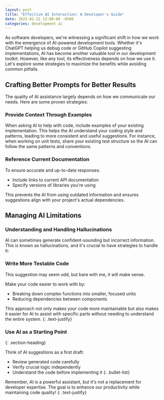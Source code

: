 ```yaml
---
layout: post
title: "Effective AI Interaction: A Developer's Guide"
date: 2025-02-22 12:00:00 -0500
categories: development ai
---
```


<div class="text-center mb-4">
    <i class="fas fa-robot fa-4x text-info"></i>
    <i class="fas fa-plus fa-2x mx-3"></i>
    <i class="fas fa-code fa-4x text-warning"></i>
</div>

As software developers, we're witnessing a significant shift in how we work with the emergence of AI-powered development tools. Whether it's ChatGPT helping us debug code or GitHub Copilot suggesting implementations, AI has become another valuable tool in our development toolkit. However, like any tool, its effectiveness depends on how we use it. Let's explore some strategies to maximize the benefits while avoiding common pitfalls.

<!--more-->

## <i class="fas fa-lightbulb"></i> Crafting Better Prompts for Better Results

The quality of AI assistance largely depends on how we communicate our needs. Here are some proven strategies:

### <i class="fas fa-code-branch"></i> Provide Context Through Examples
When asking AI to help with code, include examples of your existing implementation. This helps the AI understand your coding style and patterns, leading to more consistent and useful suggestions. For instance, when working on unit tests, share your existing test structure so the AI can follow the same patterns and conventions.

### <i class="fas fa-book"></i> Reference Current Documentation
To ensure accurate and up-to-date responses:
* Include links to current API documentation
* Specify versions of libraries you're using

This prevents the AI from using outdated information and ensures suggestions align with your project's actual dependencies.

## <i class="fas fa-exclamation-triangle"></i> Managing AI Limitations

### <i class="fas fa-random"></i> Understanding and Handling Hallucinations

AI can sometimes generate confident-sounding but incorrect information. This is known as hallucinations, and it's crucial to have strategies to handle it:

### <i class="fas fa-vial"></i> Write More Testable Code
This suggestion may seem odd, but bare with me, it will make sense. 

<script src="https://gist.github.com/drmDev/08a2df9f8ee065c74447295c2d3b4a76.js"></script>

Make your code easier to work with by:

* Breaking down complex functions into smaller, focused units
* Reducing dependencies between components

This approach not only makes your code more maintainable but also makes it easier for AI to assist with specific parts without needing to understand the entire system.
{: .text-justify}

### <i class="fas fa-pencil-alt"></i> Use AI as a Starting Point
{: .section-heading}

Think of AI suggestions as a first draft:

* Review generated code carefully
* Verify crucial logic independently
* Understand the code before implementing it
{: .bullet-list}

<div class="text-center my-4">
    <i class="fas fa-robot fa-3x text-info"></i>
    <i class="fas fa-arrow-right fa-2x mx-3"></i>
    <i class="fas fa-check-circle fa-3x text-success"></i>
</div>

Remember, AI is a powerful assistant, but it's not a replacement for developer expertise. The goal is to enhance our productivity while maintaining code quality!
{: .text-justify}